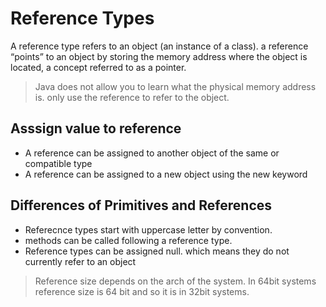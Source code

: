 # Reference Types

A reference type refers to an object (an instance of a class).
a reference “points” to an object by storing the memory address where the object is located, a concept referred to as a pointer.

> Java does not allow you to learn what the physical memory address is. only use the reference to refer to the object.

## Asssign value to reference

* A reference can be assigned to another object of the same or compatible type
* A reference can be assigned to a new object using the new keyword

## Differences of Primitives and References

* Referecnce types start with uppercase letter by convention.
* methods can be called following a reference type.
* Reference types can be assigned null. which means they do not currently refer to an object

> Reference size depends on the arch of the system. In 64bit systems reference size is 64 bit and so it is in 32bit systems.
